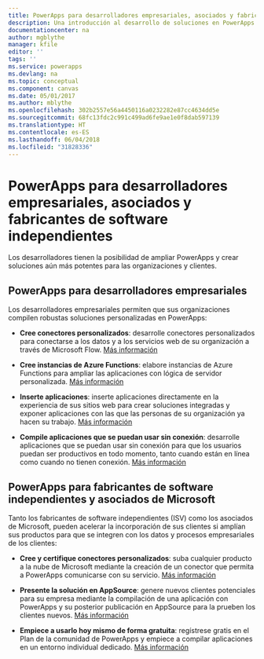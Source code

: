 ```yaml
---
title: PowerApps para desarrolladores empresariales, asociados y fabricantes de software independientes | Microsoft Docs
description: Una introducción al desarrollo de soluciones en PowerApps.
documentationcenter: na
author: mgblythe
manager: kfile
editor: ''
tags: ''
ms.service: powerapps
ms.devlang: na
ms.topic: conceptual
ms.component: canvas
ms.date: 05/01/2017
ms.author: mblythe
ms.openlocfilehash: 302b2557e56a4450116a0232282e87cc4634dd5e
ms.sourcegitcommit: 68fc13fdc2c991c499ad6fe9ae1e0f8dab597139
ms.translationtype: HT
ms.contentlocale: es-ES
ms.lasthandoff: 06/04/2018
ms.locfileid: "31828336"
---
```

# <a name="powerapps-for-enterprise-developers-partners-and-isvs"></a>PowerApps para desarrolladores empresariales, asociados y fabricantes de software independientes

Los desarrolladores tienen la posibilidad de ampliar PowerApps y crear soluciones aún más potentes para las organizaciones y clientes.

## <a name="powerapps-for-enterprise-developers"></a>PowerApps para desarrolladores empresariales

Los desarrolladores empresariales permiten que sus organizaciones compilen robustas soluciones personalizadas en PowerApps:

- **Cree conectores personalizados**: desarrolle conectores personalizados para conectarse a los datos y a los servicios web de su organización a través de Microsoft Flow. [Más información](https://docs.microsoft.com/connectors/custom-connectors/)

- **Cree instancias de Azure Functions**: elabore instancias de Azure Functions para ampliar las aplicaciones con lógica de servidor personalizada. [Más información](https://docs.microsoft.com/azure/azure-functions/functions-powerapps-scenario)

- **Inserte aplicaciones**: inserte aplicaciones directamente en la experiencia de sus sitios web para crear soluciones integradas y exponer aplicaciones con las que las personas de su organización ya hacen su trabajo. [Más información](embed-apps-dev.md)

- **Compile aplicaciones que se puedan usar sin conexión**: desarrolle aplicaciones que se puedan usar sin conexión para que los usuarios puedan ser productivos en todo momento, tanto cuando están en línea como cuando no tienen conexión. [Más información](offline-apps.md)

## <a name="powerapps-for-isvs-and-microsoft-partners"></a>PowerApps para fabricantes de software independientes y asociados de Microsoft

Tanto los fabricantes de software independientes (ISV) como los asociados de Microsoft, pueden acelerar la incorporación de sus clientes si amplían sus productos para que se integren con los datos y procesos empresariales de los clientes:

- **Cree y certifique conectores personalizados**: suba cualquier producto a la nube de Microsoft mediante la creación de un conector que permita a PowerApps comunicarse con su servicio. [Más información](https://docs.microsoft.com/connectors/custom-connectors/submit-certification)

- **Presente la solución en AppSource**: genere nuevos clientes potenciales para su empresa mediante la compilación de una aplicación con PowerApps y su posterior publicación en AppSource para la prueben los clientes nuevos. [Más información](dev-appsource-test-drive.md)

- **Empiece a usarlo hoy mismo de forma gratuita**: regístrese gratis en el Plan de la comunidad de PowerApps y empiece a compilar aplicaciones en un entorno individual dedicado. [Más información](../dev-community-plan.md)